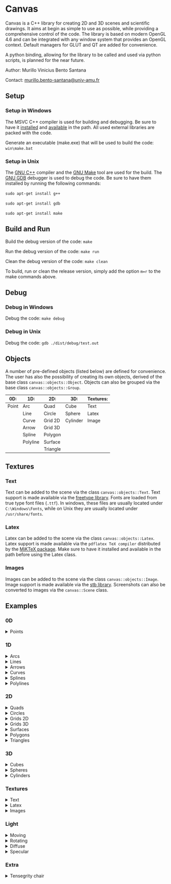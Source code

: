 # Canvas

<!-- markdownlint-disable MD010 MD024 MD033 -->

Canvas is a C++ library for creating 2D and 3D scenes and scientific drawings. It aims at begin as simple to use as possible, while providing a comprehensive control of the code. The library is based on modern OpenGL 4.6 and can be integrated with any window system that provides an OpenGL context. Default managers for GLUT and QT are added for convenience.

A python binding, allowing for the library to be called and used via python scripts, is planned for the near future.

Author: Murillo Vinicius Bento Santana

Contact: [murillo.bento-santana@univ-amu.fr](mailto:murillo.bento-santana@univ-amu.fr)

## Setup

### Setup in Windows

The MSVC C++ compiler is used for building and debugging. Be sure to have it [installed](https://visualstudio.microsoft.com/vs/community/) and [available](https://learn.microsoft.com/en-us/visualstudio/ide/reference/command-prompt-powershell?view=vs-2022) in the path. All used external libraries are packed with the code.

Generate an executable (make.exe) that will be used to build the code: `win\make.bat`

### Setup in Unix

The [GNU C++](https://gcc.gnu.org/) compiler and the [GNU Make](https://www.gnu.org/software/make/) tool are used for the build. The [GNU GDB](https://www.sourceware.org/gdb/) debugger is used to debug the code. Be sure to have them installed by running the following commands:

`sudo apt-get install g++`

`sudo apt-get install gdb`

`sudo apt-get install make`

## Build and Run

Build the debug version of the code: `make`

Run the debug version of the code: `make run`

Clean the debug version of the code: `make clean`

To build, run or clean the release version, simply add the option `m=r` to the make commands above.

## Debug

### Debug in Windows

Debug the code: `make debug`

### Debug in Unix

Debug the code: `gdb ./dist/debug/test.out`

## Objects

A number of pre-defined objects (listed below) are defined for convenience. The user has also the possibility of creating its own objects, derived of the base class `canvas::objects::Object`. Objects can also be grouped via the base class `canvas::objects::Group`.

| 0D:   | 1D:      | 2D:      | 3D:      | Textures: |
|-------|----------|----------|----------|-----------|
| Point | Arc      | Quad     | Cube     | Text      |
|       | Line     | Circle   | Sphere   | Latex     |
|       | Curve    | Grid 2D  | Cylinder | Image     |
|       | Arrow    | Grid 3D  |          |           |
|       | Spline   | Polygon  |          |           |
|       | Polyline | Surface  |          |           |
|       |          | Triangle |          |           |

## Textures

### Text

Text can be added to the scene via the class `canvas::objects::Text`. Text support is made available via the [freetype library](http://freetype.org/). Fonts are loaded from true type font files (`.ttf`). In windows, these files are usually located under `C:\Windows\Fonts`, while on Unix they are usually located under `/usr/share/fonts`.

### Latex

Latex can be added to the scene via the class `canvas::objects::Latex`. Latex support is made available via the `pdflatex TeX compiler` distributed by the [MiKTeX package](https://miktex.org/). Make sure to have it installed and available in the path before using the Latex class.

### Images

Images can be added to the scene via the class `canvas::objects::Image`. Image support is made available via the [stb library](https://github.com/nothings/stb). Screenshots can also be converted to images via the `canvas::Scene` class.

## Examples

### 0D

<details>
	<summary>Points</summary>
	<img src="tutorial/0D/points.png" height="600"/>

	//canvas
	#include "Canvas/lib/inc/Scene/Scene.hpp"
	#include "Canvas/lib/inc/Objects/0D/Point.hpp"

	void points(canvas::Scene* scene)
	{
		//data
		const unsigned n = 10;
		const float r = 1.0f / n;
		//objects
		for(unsigned i = 0; i < n; i++)
		{
			for(unsigned j = 0; j < n; j++)
			{
				const float x1 = 2 * r * j + r - 1;
				const float x2 = 2 * r * i + r - 1;
				scene->add_object(new canvas::objects::Point);
				((canvas::objects::Point*) scene->object(n * i + j))->position({x1, x2, 0});
			}
		}
	}
</details>

### 1D

<details>
	<summary>Arcs</summary>
	<img src="tutorial/1D/arcs.png" height="600"/>

	//std
	#include <cmath>

	//canvas
	#include "Canvas/lib/inc/Scene/Scene.hpp"
	#include "Canvas/lib/inc/Objects/1D/Arc.hpp"
	#include "Canvas/lib/inc/Objects/1D/Arrow.hpp"

	void arcs(canvas::Scene* scene)
	{
		//data
		const unsigned n = 10;
		const float r = 1.0f / n;
		//objects
		for(unsigned i = 0; i < n; i++)
		{
			for(unsigned j = 0; j < n; j++)
			{
				scene->add_object(new canvas::objects::Arc);
				((canvas::objects::Arc*) scene->object(n * i + j))->radius(r);
				((canvas::objects::Arc*) scene->object(n * i + j))->angle(0, 0);
				((canvas::objects::Arc*) scene->object(n * i + j))->add_arrow(0.5, true);
				((canvas::objects::Arc*) scene->object(n * i + j))->color_fill({0, 0, 1});
				((canvas::objects::Arc*) scene->object(n * i + j))->color_stroke({1, 1, 1});
				((canvas::objects::Arc*) scene->object(n * i + j))->arrow(0)->width(r / 5);
				((canvas::objects::Arc*) scene->object(n * i + j))->arrow(0)->height(r / 5);
				((canvas::objects::Arc*) scene->object(n * i + j))->angle(1, 2 * M_PI * float(n * i + j) / n / n);
				((canvas::objects::Arc*) scene->object(n * i + j))->shift({2 * r * j + r - 1, 2 * r * i + r - 1, 0});
			}
		}
	}
</details>

<details>
	<summary>Lines</summary>
	<img src="tutorial/1D/lines.png" height="600"/>

	//canvas
	#include "Canvas/lib/inc/Scene/Scene.hpp"
	#include "Canvas/lib/inc/Objects/1D/Line.hpp"
	#include "Canvas/lib/inc/Objects/1D/Arrow.hpp"

	void lines(canvas::Scene* scene)
	{
		//data
		float s = 0.90f;
		const unsigned n = 5;
		const float x1[] = {-1, +1, +1, -1};
		const float x2[] = {-1, -1, +1, +1};
		//objects
		for(unsigned i = 0; i < n; i++)
		{
			for(unsigned j = 0; j < 4; j++)
			{
				scene->add_object(new canvas::objects::Line);
				((canvas::objects::Line*) scene->object(4 * i + j))->add_arrow(0.50f, true);
				((canvas::objects::Line*) scene->object(4 * i + j))->arrow(0)->width(s / 10);
				((canvas::objects::Line*) scene->object(4 * i + j))->arrow(0)->height(s / 10);
				((canvas::objects::Line*) scene->object(4 * i + j))->point(0, {s * x1[(j + 0) % 4], s * x2[(j + 0) % 4], 0});
				((canvas::objects::Line*) scene->object(4 * i + j))->point(1, {s * x1[(j + 1) % 4], s * x2[(j + 1) % 4], 0});
			}
			s /= 2;
		}
	}
</details>

<details>
	<summary>Arrows</summary>
	<img src="tutorial/1D/arrows.png" height="600"/>

	//canvas
	#include "Canvas/lib/inc/Scene/Scene.hpp"
	#include "Canvas/lib/inc/Objects/1D/Line.hpp"
	#include "Canvas/lib/inc/Objects/1D/Arrow.hpp"

	void arrows(canvas::Scene* scene)
	{
		//objects
		canvas::objects::Line* a1 = new canvas::objects::Line;
		canvas::objects::Line* a2 = new canvas::objects::Line;
		canvas::objects::Line* a3 = new canvas::objects::Line;
		//setup
		a1->add_arrow(1, true);
		a2->add_arrow(1, true);
		a3->add_arrow(1, true);
		a1->point(0, {0, 0, 0});
		a1->point(1, {1, 0, 0});
		a2->point(0, {0, 0, 0});
		a2->point(1, {0, 1, 0});
		a3->point(0, {0, 0, 0});
		a3->point(1, {0, 0, 1});
		a1->color_stroke({1, 0, 0});
		a2->color_stroke({0, 1, 0});
		a3->color_stroke({0, 0, 1});
		//scene
		scene->add_object(a1);
		scene->add_object(a2);
		scene->add_object(a3);
	}
</details>

<details>
	<summary>Curves</summary>
	<img src="tutorial/1D/curves.png" height="600"/>

	//std
	#include <cmath>

	//canvas
	#include "Canvas/lib/inc/Scene/Scene.hpp"
	#include "Canvas/lib/inc/Objects/1D/Curve.hpp"
	#include "Canvas/lib/inc/Objects/1D/Arrow.hpp"

	void curves(canvas::Scene* scene)
	{
		//data
		const float r = 1.0f;
		const unsigned nt = 5;
		const unsigned nm = 200;
		//curve
		canvas::objects::Curve* curve = new canvas::objects::Curve;
		curve->position([r] (float s){ 
			const float v1 = r * cosf(2 * nt * M_PI * s);
			const float v2 = r * sinf(2 * nt * M_PI * s);
			return canvas::vec3(v1, v2, s);
		});
		curve->gradient([r] (float s){ 
			const float v1 = -2 * nt * M_PI * r * sinf(2 * nt * M_PI * s);
			const float v2 = +2 * nt * M_PI * r * cosf(2 * nt * M_PI * s);
			return canvas::vec3(v1, v2, 1);
		});
		curve->hessian([r] (float s){ 
			const float v1 = -4 * nt * nt * M_PI * M_PI * r * cosf(2 * nt * M_PI * s);
			const float v2 = -4 * nt * nt * M_PI * M_PI * r * sinf(2 * nt * M_PI * s);
			return canvas::vec3(v1, v2, 0);
		});
		curve->mesh(nm);
		scene->add_object(curve);
	}
</details>

<details>
	<summary>Splines</summary>
	<img src="tutorial/1D/splines.png" height="600"/>

	//canvas
	#include "Canvas/lib/inc/Scene/Scene.hpp"
	#include "Canvas/lib/inc/Objects/1D/Arrow.hpp"
	#include "Canvas/lib/inc/Objects/1D/Spline.hpp"

	void splines(canvas::Scene* scene)
	{
		//data
		const float r = 9.00e-01;
		const float s = 5.00e-01;
		canvas::objects::Spline* spline = new canvas::objects::Spline;
		//spline
		spline->mesh(100);
		spline->point(0, {+r, 0, 0});
		spline->point(1, {0, +r, 0});
		spline->add_point({-r, 0, 0});
		spline->add_point({0, -r, 0});
		spline->add_point({+r, 0, 0});
		spline->add_arrow(0.50f, true);
		spline->add_arrow(1.50f, true);
		spline->add_arrow(2.50f, true);
		spline->add_arrow(3.50f, true);
		spline->arrow(0)->width(0.10f);
		spline->arrow(1)->width(0.10f);
		spline->arrow(2)->width(0.10f);
		spline->arrow(3)->width(0.10f);
		spline->arrow(0)->height(0.10f);
		spline->arrow(1)->height(0.10f);
		spline->arrow(2)->height(0.10f);
		spline->arrow(3)->height(0.10f);
		spline->control(0, 1, {+r, +s, 0});
		spline->control(1, 0, {+s, +r, 0});
		spline->control(1, 1, {-s, +r, 0});
		spline->control(2, 0, {-r, +s, 0});
		spline->control(2, 1, {-r, -s, 0});
		spline->control(3, 0, {-s, -r, 0});
		spline->control(3, 1, {+s, -r, 0});
		spline->control(4, 0, {+r, -s, 0});
		//scene
		scene->add_object(spline);
	}
</details>

<details>
	<summary>Polylines</summary>
	<img src="tutorial/1D/polylines.png" height="600"/>

	//canvas
	#include "Canvas/lib/inc/Scene/Scene.hpp"
	#include "Canvas/lib/inc/Objects/1D/Arrow.hpp"
	#include "Canvas/lib/inc/Objects/1D/Polyline.hpp"

	void polylines(canvas::Scene* scene)
	{
		//data
		const float w = 1.00e-01;
		const float h = 1.00e-01;
		const float t = 1.00e-02;
		canvas::objects::Polyline* polyline;
		//spline
		polyline = new canvas::objects::Polyline;
		polyline->points().push_back({-w / 2, -h / 2 - t, 0});
		polyline->points().push_back({+w / 2, -h / 2 - t, 0});
		polyline->points().push_back({+w / 2, -h / 2, 0});
		polyline->points().push_back({+t / 2, -h / 2, 0});
		polyline->points().push_back({+t / 2, +h / 2, 0});
		polyline->points().push_back({+w / 2, +h / 2, 0});
		polyline->points().push_back({+w / 2, +h / 2 + t, 0});
		polyline->points().push_back({-w / 2, +h / 2 + t, 0});
		polyline->points().push_back({-w / 2, +h / 2, 0});
		polyline->points().push_back({-t / 2, +h / 2, 0});
		polyline->points().push_back({-t / 2, -h / 2, 0});
		polyline->points().push_back({-w / 2, -h / 2, 0});
		polyline->points().push_back({-w / 2, -h / 2 - t, 0});
		//arrows
		for(unsigned i = 0; i < 12; i++)
		{
			polyline->add_arrow(i + 0.5f, true);
			polyline->arrow(i)->width(2.50e-03);
			polyline->arrow(i)->height(2.50e-03);
		}
		//scene
		scene->add_object(polyline);
	}
</details>

### 2D

<details>
	<summary>Quads</summary>
	<img src="tutorial/2D/quads.png" height="600"/>

	//canvas
	#include "Canvas/lib/inc/Scene/Scene.hpp"
	#include "Canvas/lib/inc/Objects/2D/Quad.hpp"

	void quads(canvas::Scene* scene)
	{
		//data
		const unsigned n = 40;
		const float s = 2.0f / n;
		//objects
		for(unsigned i = 0; i < n; i++)
		{
			for(unsigned j = 0; j < n; j++)
			{
				scene->add_object(new canvas::objects::Quad);
				((canvas::objects::Quad*) scene->object(n * i + j))->color_fill({0, 0, 1});
				((canvas::objects::Quad*) scene->object(n * i + j))->color_stroke({1, 1, 1});
				((canvas::objects::Quad*) scene->object(n * i + j))->point(0, {(j + 0) * s - 1, (i + 0) * s - 1, 0});
				((canvas::objects::Quad*) scene->object(n * i + j))->point(1, {(j + 1) * s - 1, (i + 0) * s - 1, 0});
				((canvas::objects::Quad*) scene->object(n * i + j))->point(2, {(j + 1) * s - 1, (i + 1) * s - 1, 0});
				((canvas::objects::Quad*) scene->object(n * i + j))->point(3, {(j + 0) * s - 1, (i + 1) * s - 1, 0});
			}
		}
	}
</details>

<details>
	<summary>Circles</summary>
	<img src="tutorial/2D/circles.png" height="600"/>

	//canvas
	#include "Canvas/lib/inc/Scene/Scene.hpp"
	#include "Canvas/lib/inc/Objects/2D/Circle.hpp"

	void circles(canvas::Scene* scene)
	{
		//data
		const unsigned n = 10;
		const float r = 1.0f / n;
		//objects
		for(unsigned i = 0; i < n; i++)
		{
			for(unsigned j = 0; j < n; j++)
			{
				scene->add_object(new canvas::objects::Circle);
				((canvas::objects::Circle*) scene->object(n * i + j))->radius(0.9 * r);
				((canvas::objects::Circle*) scene->object(n * i + j))->color_fill({0, 0, 1});
				((canvas::objects::Circle*) scene->object(n * i + j))->color_stroke({1, 1, 1});
				((canvas::objects::Circle*) scene->object(n * i + j))->shift({2 * r * j + r - 1, 2 * r * i + r - 1, 0});
			}
		}
	}
</details>

<details>
	<summary>Grids 2D</summary>
	<img src="tutorial/2D/grid_2D.png" height="600"/>

	//canvas
	#include "Canvas/lib/inc/Scene/Scene.hpp"
	#include "Canvas/lib/inc/Objects/2D/Grid_2D.hpp"

	void grid_2D(canvas::Scene* scene)
	{
		//data
		const unsigned n = 10;
		const float s = 1.0f / n;
		//objects
		for(unsigned i = 0; i < n; i++)
		{
			for(unsigned j = 0; j < n; j++)
			{
				const float x1 = 2 * j * s - 1 + s;
				const float x2 = 2 * i * s - 1 + s;
				scene->add_object(new canvas::objects::Grid_2D);
				((canvas::objects::Grid_2D*) scene->object(n * i + j))->scale(0.5 * s);
				((canvas::objects::Grid_2D*) scene->object(n * i + j))->shift({x1, x2, 0});
				((canvas::objects::Grid_2D*) scene->object(n * i + j))->color_fill({0, 0, 1});
				((canvas::objects::Grid_2D*) scene->object(n * i + j))->color_stroke({1, 1, 1});
			}
		}
	}
</details>

<details>
	<summary>Grids 3D</summary>
	<img src="tutorial/2D/grid_3D.png" height="600"/>

	//canvas
	#include "Canvas/lib/inc/Scene/Scene.hpp"
	#include "Canvas/lib/inc/Objects/2D/Grid_3D.hpp"

	void grid_3D(canvas::Scene* scene)
	{
		//data
		const unsigned n = 10;
		const float s = 1.0f / n;
		//objects
		for(unsigned i = 0; i < n; i++)
		{
			for(unsigned j = 0; j < n; j++)
			{
				const float x1 = 2 * j * s - 1 + s;
				const float x2 = 2 * i * s - 1 + s;
				scene->add_object(new canvas::objects::Grid_3D);
				((canvas::objects::Grid_3D*) scene->object(n * i + j))->scale(0.5 * s);
				((canvas::objects::Grid_3D*) scene->object(n * i + j))->shift({x1, x2, 0});
				((canvas::objects::Grid_3D*) scene->object(n * i + j))->color_fill({0, 0, 1});
				((canvas::objects::Grid_3D*) scene->object(n * i + j))->color_stroke({1, 1, 1});
			}
		}
	}
</details>

<details>
	<summary>Surfaces</summary>
	<img src="tutorial/2D/surfaces.png" height="600"/>

	//canvas
	#include "Canvas/lib/inc/Scene/Scene.hpp"
	#include "Canvas/lib/inc/Objects/2D/Surface.hpp"

	void surfaces(canvas::Scene* scene)
	{
		//data
		canvas::objects::Surface* surface = new canvas::objects::Surface;
		//surface
		surface->mesh(0, 100);
		surface->mesh(1, 100);
		surface->domain(0, 0, -1);
		surface->domain(0, 1, +1);
		surface->domain(1, 0, -1);
		surface->domain(1, 1, +1);
		surface->color_fill({0, 0, 1});
		surface->position([] (float s1, float s2) { 
			const float r = 4 * M_PI * sqrtf(s1 * s1 + s2 * s2);
			return canvas::vec3(s1, s2, fabsf(r) < 1e-5 ? 1 : sinf(r) / r); 
		});
		//light
		scene->light().position({0, 0, 2});
		scene->light().update_shaders();
		//scene
		scene->add_object(surface);
	}
</details>

<details>
	<summary>Polygons</summary>
	<img src="tutorial/2D/polygons.png" height="600"/>

	//canvas
	#include "Canvas/lib/inc/Scene/Scene.hpp"
	#include "Canvas/lib/inc/Objects/2D/Polygon.hpp"

	void polygons(canvas::Scene* scene)
	{
		//data
		canvas::objects::Polygon* polygon = new canvas::objects::Polygon;
		//polygon
		polygon->loops().push_back( 4);
		polygon->loops().push_back( 8);
		polygon->loops().push_back(12);
		polygon->loops().push_back(16);
		polygon->loops().push_back(20);
		polygon->color_fill({0, 0, 1});
		polygon->points().push_back({-3, -3});
		polygon->points().push_back({+3, -3});
		polygon->points().push_back({+3, +3});
		polygon->points().push_back({-3, +3});
		polygon->points().push_back({-2, -2});
		polygon->points().push_back({-2, -1});
		polygon->points().push_back({-1, -1});
		polygon->points().push_back({-1, -2});
		polygon->points().push_back({+1, -2});
		polygon->points().push_back({+1, -1});
		polygon->points().push_back({+2, -1});
		polygon->points().push_back({+2, -2});
		polygon->points().push_back({+1, +1});
		polygon->points().push_back({+1, +2});
		polygon->points().push_back({+2, +2});
		polygon->points().push_back({+2, +1});
		polygon->points().push_back({-2, +1});
		polygon->points().push_back({-2, +2});
		polygon->points().push_back({-1, +2});
		polygon->points().push_back({-1, +1});
		//scene
		scene->add_object(polygon);
	}
</details>

<details>
	<summary>Triangles</summary>
	<img src="tutorial/2D/triangles.png" height="600"/>

	//canvas
	#include "Canvas/lib/inc/Scene/Scene.hpp"
	#include "Canvas/lib/inc/Objects/2D/Triangle.hpp"

	void triangles(canvas::Scene* scene)
	{
		//data
		const unsigned n = 10;
		const float r = 1.0f / n;
		//objects
		for(unsigned i = 0; i < n; i++)
		{
			for(unsigned j = 0; j < n; j++)
			{
				scene->add_object(new canvas::objects::Triangle);
				((canvas::objects::Triangle*) scene->object(n * i + j))->scale(r);
				((canvas::objects::Triangle*) scene->object(n * i + j))->color_fill({0, 0, 1});
				((canvas::objects::Triangle*) scene->object(n * i + j))->point(0, {-1, -1, 0});
				((canvas::objects::Triangle*) scene->object(n * i + j))->point(1, {+1, -1, 0});
				((canvas::objects::Triangle*) scene->object(n * i + j))->point(2, {+0, +1, 0});
				((canvas::objects::Triangle*) scene->object(n * i + j))->shift({2 * r * j + r - 1, 2 * r * i + r - 1, 0});
			}
		}
	}
</details>

### 3D

<details>
	<summary>Cubes</summary>
	<img src="tutorial/3D/cubes.png" height="600"/>

	//canvas
	#include "Canvas/lib/inc/Scene/Scene.hpp"
	#include "Canvas/lib/inc/Objects/3D/Cube.hpp"

	void cubes(canvas::Scene* scene)
	{
		//data
		const unsigned n = 10;
		const float s = 1.0f / n;
		//objects
		for(unsigned i = 0; i < n; i++)
		{
			for(unsigned j = 0; j < n; j++)
			{
				const float x1 = 2 * j * s - 1 + s;
				const float x2 = 2 * i * s - 1 + s;
				scene->add_object(new canvas::objects::Cube);
				((canvas::objects::Cube*) scene->object(n * i + j))->scale(s);
				((canvas::objects::Cube*) scene->object(n * i + j))->shift({x1, x2, 0});
				((canvas::objects::Cube*) scene->object(n * i + j))->color_fill({0.0f, 0.0f, 1.0f});
				((canvas::objects::Cube*) scene->object(n * i + j))->color_stroke({1.0f, 1.0f, 1.0f});
			}
		}
	}
</details>

<details>
	<summary>Spheres</summary>
	<img src="tutorial/3D/spheres.png" height="600"/>

	//canvas
	#include "Canvas/lib/inc/Scene/Scene.hpp"
	#include "Canvas/lib/inc/Objects/3D/Sphere.hpp"

	void spheres(canvas::Scene* scene)
	{
		//data
		const unsigned n = 10;
		const float s = 1.0f / n;
		//objects
		for(unsigned i = 0; i < n; i++)
		{
			for(unsigned j = 0; j < n; j++)
			{
				const float x1 = 2 * j * s - 1 + s;
				const float x2 = 2 * i * s - 1 + s;
				scene->add_object(new canvas::objects::Sphere);
				((canvas::objects::Sphere*) scene->object(n * i + j))->scale(s);
				((canvas::objects::Sphere*) scene->object(n * i + j))->shift({x1, x2, 0});
				((canvas::objects::Sphere*) scene->object(n * i + j))->color_fill({0.0f, 0.0f, 1.0f});
				((canvas::objects::Sphere*) scene->object(n * i + j))->color_stroke({1.0f, 1.0f, 1.0f});
			}
		}
	}
</details>

<details>
	<summary>Cylinders</summary>
	<img src="tutorial/3D/cylinders.png" height="600"/>

	//canvas
	#include "Canvas/lib/inc/Scene/Scene.hpp"
	#include "Canvas/lib/inc/Objects/3D/Cylinder.hpp"

	void cylinders(canvas::Scene* scene)
	{
		//data
		const unsigned n = 10;
		const float s = 1.0f / n;
		//objects
		for(unsigned i = 0; i < n; i++)
		{
			for(unsigned j = 0; j < n; j++)
			{
				const float x1 = 2 * j * s - 1 + s;
				const float x2 = 2 * i * s - 1 + s;
				scene->add_object(new canvas::objects::Cylinder);
				((canvas::objects::Cylinder*) scene->object(n * i + j))->scale(s / 2);
				((canvas::objects::Cylinder*) scene->object(n * i + j))->shift({x1, x2, 0});
				((canvas::objects::Cylinder*) scene->object(n * i + j))->color_fill({0.0f, 0.0f, 1.0f});
				((canvas::objects::Cylinder*) scene->object(n * i + j))->color_stroke({1.0f, 1.0f, 1.0f});
			}
		}
	}
</details>

### Textures

<details>
	<summary>Text</summary>
	<img src="tutorial/Images/text.png" height="600"/>

	//canvas
	#include "Canvas/lib/inc/Scene/Scene.hpp"
	#include "Canvas/lib/inc/Objects/2D/Quad.hpp"
	#include "Canvas/lib/inc/Objects/Image/Text.hpp"

	//static
	static const float x[] = {-1, -1, +1, -1, +1, +1, -1, +1};
	static const char* c[] = {"A", "B", "C", "D", "E", "F", "G", "H"};
	static const char* a[] = {"NE", "NW", "SW", "SE", "SW", "SE", "NE", "NW"};

	void text(canvas::Scene* scene)
	{
		//fonts
		scene->add_font("times");
		//objects
		canvas::objects::Quad* quad;
		canvas::objects::Text* text[9];
		for(unsigned i = 0; i < 9; i++)
		{
			scene->add_object(text[i] = new canvas::objects::Text);
		}
		scene->add_object(quad = new canvas::objects::Quad);
		//quad
		quad->fill(false);
		quad->point(0, {-1, -1, 0});
		quad->point(1, {+1, -1, 0});
		quad->point(2, {+1, +1, 0});
		quad->point(3, {-1, +1, 0});
		//text
		text[4]->size(0.2f);
		text[4]->anchor("CC");
		text[4]->position({0, 0, 0});
		text[4]->color_fill({0, 1, 0});
		for(unsigned i = 0; i < 4; i++)
		{
			text[i + 0]->size(0.2f);
			text[i + 5]->size(0.2f);
			text[i + 0]->text(c[i + 0]);
			text[i + 5]->text(c[i + 4]);
			text[i + 0]->anchor(a[i + 0]);
			text[i + 5]->anchor(a[i + 4]);
			text[i + 0]->color_fill({0, 0, 1});
			text[i + 5]->color_fill({1, 0, 0});
			text[i + 0]->position({x[2 * i + 0], x[2 * i + 1], 0});
			text[i + 5]->position({x[2 * i + 0], x[2 * i + 1], 0});
		}
		text[4]->text("this is a\nmulti-\vline\ntext\twith tab");
	}
</details>

<details>
	<summary>Latex</summary>
	<img src="tutorial/Images/latex.png" height="600"/>

	//canvas
	#include "Canvas/lib/inc/Scene/Scene.hpp"
	#include "Canvas/lib/inc/Objects/Image/Latex.hpp"

	void latex(canvas::Scene* scene)
	{
		//data
		char source[200];
		canvas::objects::Latex* latex;
		//images
		for(unsigned i = 0; i < 12; i++)
		{
			sprintf(source, "$ \\int_{0}^{L} %c_{%d} dx $", i + 65, i);
			scene->add_latex(source);
		}
		//objects
		for(unsigned i = 0; i < 4; i++)
		{
			for(unsigned j = 0; j < 3; j++)
			{
				latex = new canvas::objects::Latex;
				latex->size(0.15);
				latex->anchor("SW");
				latex->index(3 * i + j);
				latex->shift({2 * float(i) / 4 - 1, 2 * float(j) / 3 - 1, 0});
				scene->add_object(latex);
			}
		}
	}
</details>

<details>
	<summary>Images</summary>
	<img src="tutorial/Images/images.png" height="600"/>

	//canvas
	#include "Canvas/lib/inc/Scene/Scene.hpp"
	#include "Canvas/lib/inc/Objects/Image/Image.hpp"

	void images(canvas::Scene* scene)
	{
		//data
		char path[200];
		const unsigned ni = 10;
		canvas::objects::Image* image;
		//images
		for(unsigned i = 0; i < 12; i++)
		{
			sprintf(path, "data/images/wizard-%d.png", i % ni);
			scene->add_image(path);
		}
		//objects
		for(unsigned i = 0; i < 4; i++)
		{
			for(unsigned j = 0; j < 3; j++)
			{
				image = new canvas::objects::Image;
				image->size(0.5);
				image->anchor("CC");
				image->index(3 * i + j);
				image->shift({(2 * float(i) + 1) / 4 - 1, (2 * float(j) + 1) / 3 - 1, 0});
				scene->add_object(image);
			}
		}
	}
</details>

### Light

<details>
	<summary>Moving</summary>
	<img src="tutorial/Light/light_1.gif" height="600"/>
</details>

<details>
	<summary>Rotating</summary>
	<img src="tutorial/Light/light_2.gif" height="600"/>
</details>

<details>
	<summary>Diffuse</summary>
	<img src="tutorial/Light/light_3.gif" height="600"/>
</details>

<details>
	<summary>Specular</summary>
	<img src="tutorial/Light/light_4.gif" height="600"/>
</details>

### Extra

<details>
	<summary>Tensegrity chair</summary>
	<img src="tutorial/Extra/tensegrity_chair.png" height="600"/>

	//std
	#include <cmath>

	//canvas
	#include "Canvas/lib/inc/Objects/1D/Line.hpp"
	#include "Canvas/lib/inc/Objects/3D/Cube.hpp"
	#include "Canvas/lib/inc/Objects/1D/Arrow.hpp"
	#include "Canvas/lib/inc/Objects/3D/Cylinder.hpp"
	#include "Canvas/lib/inc/Objects/Image/Latex.hpp"

	//data
	static const unsigned nc = 3;
	static const float e = 5.50e-02;
	static const float tr = 4.00e-03;
	static const float tc = 1.00e-02;
	static const float Rr = 1.00e-01;
	static const float Ht = 3.00e-01;
	static const float Hc = 1.50e-01;
	static const float Hr = (Ht + Hc) / 2;

	static void rigid(canvas::Scene* scene)
	{
		//data
		canvas::objects::Cube* links[4];
		canvas::objects::Cylinder* bases[2];
		const canvas::vec3 s2(e - tc / 2, tc, tc);
		const canvas::vec3 s1(tc, tc, Hr + tc / 2);
		const canvas::vec3 x1(e, 0, Hr / 2 + tc / 4 + tr);
		const canvas::vec3 x2(e / 2 - tc / 4, 0, Hr + tr);
		for(unsigned i = 0; i < 4; i++) links[i] = new canvas::objects::Cube;
		for(unsigned i = 0; i < 2; i++) bases[i] = new canvas::objects::Cylinder;
		//bases
		for(unsigned i = 0; i < 2; i++)
		{
			bases[i]->radius(Rr);
			bases[i]->height(tr);
			bases[i]->color_fill({0, 0, 1});
			bases[i]->shift({0, 0, tr / 2});
			scene->add_object(bases[i]);
		}
		//links
		for(unsigned i = 0; i < 2; i++)
		{
			links[i + 0]->color_fill({0, 0, 1});
			links[i + 2]->color_fill({0, 0, 1});
			links[i + 0]->sizes(i == 0 ? s1 : s2);
			links[i + 2]->sizes(i == 0 ? s1 : s2);
			links[i + 0]->shift(i == 0 ? x1 : x2);
			links[i + 2]->shift(i == 0 ? x1 : x2);
			scene->add_object(links[i + 0]);
			scene->add_object(links[i + 2]);
		}
		//upper
		canvas::objects::Object* upper[] = {bases[1], links[2], links[3]};
		for(canvas::objects::Object* object : upper)
		{
			object->rotate({0, 0, tr / 2}, {0, 0, M_PI});
			object->rotate({0, 0, tr / 2}, {M_PI, 0, 0});
			object->shift({0, 0, Ht + tr});
		}
	}
	static void cables(canvas::Scene* scene)
	{
		//data
		canvas::objects::Line* cables[nc + 1];
		for(unsigned i = 0; i <= nc; i++) cables[i] = new canvas::objects::Line;
		//cables
		for(unsigned i = 0; i <= nc; i++)
		{
			if(i == nc)
			{
				cables[i]->point(0, {0, 0, Hr - tc / 2 + tr});
				cables[i]->point(1, {0, 0, Ht - Hr + tc / 2 + tr});
			}
			else
			{
				cables[i]->point(0, {Rr * cosf(2 * M_PI * i / nc), Rr * sinf(2 * M_PI * i / nc), tr});
				cables[i]->point(1, {Rr * cosf(2 * M_PI * i / nc), Rr * sinf(2 * M_PI * i / nc), Ht + tr});
			}
			cables[i]->color_stroke({0, 1, 0});
			scene->add_object(cables[i]);
		}
	}
	static void labels(canvas::Scene* scene)
	{
		//latex
		scene->add_latex("$ e_r $");
		scene->add_latex("$ H_c $");
		scene->add_latex("$ H_t $");
		scene->add_latex("$ H_r $");
		scene->add_latex("$ R_r $");
		//data
		canvas::objects::Latex* labels[5];
		const canvas::Anchor a[] = {"SC", "CE", "CW", "CW", "NC"};
		for(unsigned i = 0; i < 5; i++) labels[i] = new canvas::objects::Latex;
		const canvas::vec3 x[] = {
			{e / 2, 0, tr + Hr + 3 * tc / 2}, 
			{-tc, 0, Ht / 2 + tr}, 
			{Rr + tc, 0, Ht / 2 + tr}, 
			{e + 3 * tc / 2, 0, Hr / 2}, 
			{Rr / 2, 0, -tc}
		};
		//labels
		for(unsigned i = 0; i < 5; i++)
		{
			labels[i]->index(i);
			labels[i]->size(Rr / 8);
			labels[i]->anchor(a[i]);
			labels[i]->position(x[i]);
			labels[i]->color_fill({1, 0, 0});
			labels[i]->direction(1, {0, 0, 1});
			scene->add_object(labels[i]);
		}
	}
	static void guides(canvas::Scene* scene)
	{
		//data
		canvas::objects::Line* guides[5];
		const canvas::vec3 x[] = {
			{-tc, 0, Hr - tc / 2 + tr}, {-tc, 0, Ht - Hr + tc / 2 + tr},
			{0, 0, tr + Hr + 3 * tc / 2}, {e, 0, tr + Hr + 3 * tc / 2},
			{Rr + tc, 0, tr}, {Rr + tc, 0, tr + Ht},
			{e + 3 * tc / 2, 0, tr}, {e + 3 * tc / 2, 0, tr + Hr},
			{0, 0, -tc}, {Rr, 0, -tc}
		};
		for(unsigned i = 0; i < 5; i++) guides[i] = new canvas::objects::Line;
		//arrows
		for(unsigned i = 0; i < 5; i++)
		{
			guides[i]->add_arrow(1, true);
			guides[i]->add_arrow(0, false);
			guides[i]->arrow(0)->height(tc);
			guides[i]->arrow(1)->height(tc);
			guides[i]->arrow(0)->width(0.0f);
			guides[i]->arrow(1)->width(0.0f);
			guides[i]->point(0, x[2 * i + 0]);
			guides[i]->point(1, x[2 * i + 1]);
			guides[i]->color_stroke({1, 0, 0});
			scene->add_object(guides[i]);
		}
	}

	void tensegrity_chair(canvas::Scene* scene)
	{
		rigid(scene);
		cables(scene);
		labels(scene);
		guides(scene);
		scene->camera().rotation({M_PI_2, 0, 0});
	}
</details>
